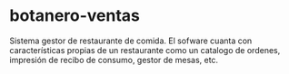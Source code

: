 # botanero-ventas
Sistema gestor de restaurante de comida. El sofware cuanta con características propias de un restaurante como un catalogo de ordenes, impresión de recibo de consumo, gestor de mesas, etc.
